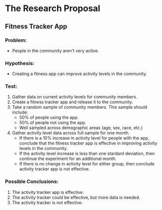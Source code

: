 # The Research Proposal

## Fitness Tracker App

### Problem:
* People in the community aren't very active.

### Hypothesis:
* Creating a fitness app can improve activity levels in the community.

### Test:
1. Gather data on current activity levels for community members.
2. Create a fitness tracker app and release it to the community.
3. Take a random sample of community members. This sample should include:
    * 50% of people using the app.
    * 50% of people not using the app.
    * Well sampled across demographic areas (age, sex, race, etc.)
4. Gather activity level data across full sample for one month.
    * If there is a 10% increase in activity level for people with the app, conclude that the fitness tracker app is 
    effective in improving activity levels in the community.
    * If the activity level increase is less than one stardard deviation, then continue the experiment for an 
    additional month.
    * If there is no change in activity level for either group, then conclude activity tracker app is not effective.
    
### Possible Conclusions:
1. The activity tracker app is effective.
2. The activity tracker could be effective, but more data is needed.
3. The activity tracker is not effective.